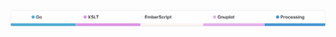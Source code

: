 
![Screenshot, showing Go in blue, XSLT in pink, EmberScript in off-white, Gnuplot in a slightly paler pink, and Processing in a slightly darker blue](screenshot.png)

